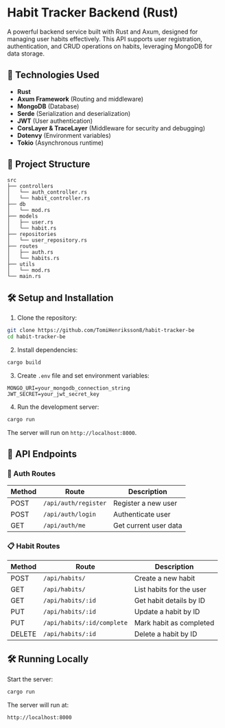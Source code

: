 # Habit Tracker Backend (Rust)

A powerful backend service built with Rust and Axum, designed for managing user habits effectively. This API supports user registration, authentication, and CRUD operations on habits, leveraging MongoDB for data storage.

## 🚀 Technologies Used

- **Rust**
- **Axum Framework** (Routing and middleware)
- **MongoDB** (Database)
- **Serde** (Serialization and deserialization)
- **JWT** (User authentication)
- **CorsLayer & TraceLayer** (Middleware for security and debugging)
- **Dotenvy** (Environment variables)
- **Tokio** (Asynchronous runtime)

## 📁 Project Structure

```
src
├── controllers
│   └── auth_controller.rs
│   └── habit_controller.rs
├── db
│   └── mod.rs
├── models
│   ├── user.rs
│   └── habit.rs
├── repositories
│   └── user_repository.rs
├── routes
│   ├── auth.rs
│   └── habits.rs
├── utils
│   └── mod.rs
└── main.rs
```

## 🛠️ Setup and Installation

1. Clone the repository:

```bash
git clone https://github.com/TomiHenriksson8/habit-tracker-be
cd habit-tracker-be
```

2. Install dependencies:

```bash
cargo build
```

3. Create `.env` file and set environment variables:

```env
MONGO_URI=your_mongodb_connection_string
JWT_SECRET=your_jwt_secret_key
```

4. Run the development server:

```bash
cargo run
```

The server will run on `http://localhost:8000`.

## 📌 API Endpoints

### 🔑 Auth Routes

| Method | Route                | Description           |
| ------ | -------------------- | --------------------- |
| POST   | `/api/auth/register` | Register a new user   |
| POST   | `/api/auth/login`    | Authenticate user     |
| GET    | `/api/auth/me`       | Get current user data |

### 📋 Habit Routes

| Method | Route                      | Description              |
| ------ | -------------------------- | ------------------------ |
| POST   | `/api/habits/`             | Create a new habit       |
| GET    | `/api/habits/`             | List habits for the user |
| GET    | `/api/habits/:id`          | Get habit details by ID  |
| PUT    | `/api/habits/:id`          | Update a habit by ID     |
| PUT    | `/api/habits/:id/complete` | Mark habit as completed  |
| DELETE | `/api/habits/:id`          | Delete a habit by ID     |

## 🛠 Running Locally

Start the server:

```bash
cargo run
```

The server will run at:

```
http://localhost:8000
```
